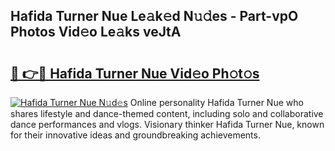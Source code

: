 ## Hafida Turner Nue Le𝚊k𝚎d N𝚞𝚍es - Part-vpO Photos Vid𝚎o Le𝚊ks veJtA

# <h2><a href="http://fb18hq.evod.top/?m=Hafida+Turner+Nue">🔗 👉🔴 Hafida Turner Nue Vid𝚎o Ph𝚘t𝚘s</a></h2>

[![Hafida Turner Nue N𝚞d𝚎s](https://i.imgur.com/8V9OHl7.gif)](http://fb18hq.evod.top/?m=Hafida+Turner+Nue)
Online personality Hafida Turner Nue who shares lifestyle and dance-themed content, including solo and collaborative dance performances and vlogs. Visionary thinker Hafida Turner Nue, known for their innovative ideas and groundbreaking achievements. 
